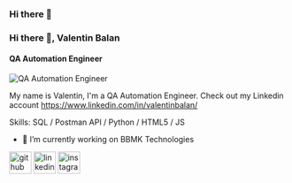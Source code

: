 ### Hi there 👋
### Hi there 👋, Valentin Balan
#### QA Automation Engineer
![QA Automation Engineer](https://arturssmirnovs.github.io/github-profile-readme-generator/images/banner.png)

My name is Valentin, I'm a QA Automation Engineer. Check out my Linkedin account https://www.linkedin.com/in/valentinbalan/

Skills: SQL / Postman API / Python / HTML5 / JS

- 🔭 I’m currently working on BBMK Technologies  


[<img src='https://cdn.jsdelivr.net/npm/simple-icons@3.0.1/icons/github.svg' alt='github' height='40'>](https://github.com/ValentinBalan)  [<img src='https://cdn.jsdelivr.net/npm/simple-icons@3.0.1/icons/linkedin.svg' alt='linkedin' height='40'>](https://www.linkedin.com/in/valentinbalan/)  [<img src='https://cdn.jsdelivr.net/npm/simple-icons@3.0.1/icons/instagram.svg' alt='instagram' height='40'>](https://www.instagram.com/valyck90/)  

